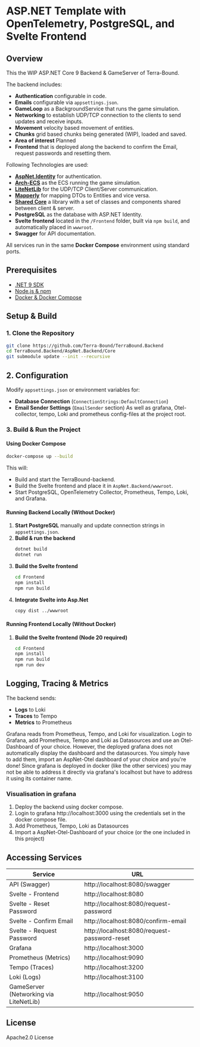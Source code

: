 # ASP.NET Template with OpenTelemetry, PostgreSQL, and Svelte Frontend

## Overview
This the WIP ASP.NET Core 9 Backend & GameServer of Terra-Bound.

The backend includes:
- **Authentication** configurable in code.
- **Emails** configurable via `appsettings.json`.
- **GameLoop** as a BackgroundService that runs the game simulation.
- **Networking** to establish UDP/TCP connection to the clients to send updates and receive inputs.
- **Movement** velocity based movement of entities. 
- **Chunks** grid based chunks being generated (WIP), loaded and saved. 
- **Area of interest** Planned 
- **Frontend** that is deployed along the backend to confirm the Email, request passwords and resetting them. 

Following Technologies are used:
- **[AspNet.Identity](https://learn.microsoft.com/de-de/aspnet/identity/overview/getting-started/introduction-to-aspnet-identity)** for authentication.
- **[Arch-ECS](https://arch-ecs.gitbook.io/arch/)** as the ECS running the game simulation.
- **[LiteNetLib](https://github.com/RevenantX/LiteNetLib)** for the UDP/TCP Client/Server communication.
- **[Mapperly](https://mapperly.riok.app)** for mapping DTOs to Entities and vice versa.
- **[Shared Core](https://github.com/Terra-Bound/TerraBound.Core)** a library with a set of classes and components shared between client & server.
- **PostgreSQL** as the database with ASP.NET Identity.
- **Svelte frontend** located in the `/Frontend` folder, built via `npm build`, and automatically placed in `wwwroot`.
- **Swagger** for API documentation.

All services run in the same **Docker Compose** environment using standard ports.

## Prerequisites
- [.NET 9 SDK](https://dotnet.microsoft.com/en-us/download/dotnet/8.0)
- [Node.js & npm](https://nodejs.org/)
- [Docker & Docker Compose](https://www.docker.com/)

## Setup & Build
### 1. Clone the Repository
```sh
git clone https://github.com/Terra-Bound/TerraBound.Backend
cd TerraBound.Backend/AspNet.Backend/Core
git submodule update --init --recursive
```

## 2. Configuration
Modify `appsettings.json` or environment variables for:
- **Database Connection** (`ConnectionStrings:DefaultConnection`)
- **Email Sender Settings** (`EmailSender` section)
As well as grafana, Otel-collector, tempo, Loki and prometheus config-files at the project root.

### 3. Build & Run the Project
#### Using Docker Compose
```sh
docker-compose up --build
```
This will:
- Build and start the TerraBound-backend.
- Build the Svelte frontend and place it in `AspNet.Backend/wwwroot`.
- Start PostgreSQL, OpenTelemetry Collector, Prometheus, Tempo, Loki, and Grafana.

#### Running Backend Locally (Without Docker)
1. **Start PostgreSQL** manually and update connection strings in `appsettings.json`.
2. **Build & run the backend**
   ```sh
   dotnet build
   dotnet run
   ```
3. **Build the Svelte frontend**
   ```sh
   cd Frontend
   npm install
   npm run build
   ```
4. **Integrate Svelte into Asp.Net**
   ```sh
   copy dist ../wwwroot
   ```
   
#### Running Frontend Locally (Without Docker)
1. **Build the Svelte frontend (Node 20 required)**
   ```sh
   cd Frontend
   npm install
   npm run build
   npm run dev
   ```

## Logging, Tracing & Metrics
The backend sends:
- **Logs** to Loki
- **Traces** to Tempo
- **Metrics** to Prometheus

Grafana reads from Prometheus, Tempo, and Loki for visualization.
Login to Grafana, add Prometheus, Tempo and Loki as Datasources and use an Otel-Dashboard of your choice.
However, the deployed grafana does not automatically display the dashboard and the datasources. You simply have to add them, import an AspNet-Otel dashboard of your choice and you're done!
Since grafana is deployed in docker (like the other services) you may not be able to address it directly via grafana's localhost but have to address it using its container name.

### Visualisation in grafana
1. Deploy the backend using docker compose.
2. Login to grafana http://localhost:3000 using the credentials set in the docker compose file. 
3. Add Prometheus, Tempo, Loki as Datasources
4. Import a AspNet-Otel-Dashboard of your choice (or the one included in this project)

## Accessing Services
| Service                                | URL                                          |
|----------------------------------------|----------------------------------------------|
| API (Swagger)                          | http://localhost:8080/swagger                |
| Svelte - Frontend                      | http://localhost:8080                        |
| Svelte - Reset Password                | http://localhost:8080/request-password       |
| Svelte - Confirm Email                 | http://localhost:8080/confirm-email          |
| Svelte - Request Password              | http://localhost:8080/request-password-reset |
| Grafana                                | http://localhost:3000                        |
| Prometheus (Metrics)                   | http://localhost:9090                        |
| Tempo (Traces)                         | http://localhost:3200                        |
| Loki (Logs)                            | http://localhost:3100                        |
| GameServer (Networking via LiteNetLib) | http://localhost:9050                        |

## License
Apache2.0 License

